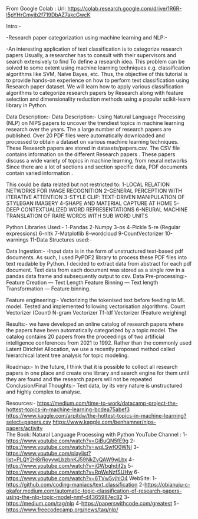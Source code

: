 
From Google Colab :
Url: https://colab.research.google.com/drive/1R6R-l5pYHrCmyib2f719DbAZ7akcGwcK



Intro:-

-Research paper categorization using machine learning and NLP:-

-An interesting application of text classification is to categorize research papers Usually, a researcher has to consult with their supervisors and search extensively to find 
To define a research idea.
This problem can be solved to some extent using machine learning techniques e.g. classification algorithms like SVM, Naïve Bayes, etc.
Thus, the objective of this tutorial is to provide hands-on experience on how to perform text classification using  Research paper dataset. 
We will learn how to apply various classification algorithms to categorize research papers by Research along with feature selection and dimensionality reduction methods using a popular scikit-learn library in Python.

Data Description:-
Data Description:-
Using Natural Language Processing (NLP) on NIPS papers to uncover the trendiest topics in machine learning research over the years.
The a large number of research papers are published. Over 20 PDF files were automatically downloaded and processed to obtain a dataset on various machine learning techniques. These Research papers are stored in datasets/papers.csv. The CSV file contains information on the different Research papers  . These papers discuss a wide variety of topics in machine learning, from neural networks 
Since there are a lot of sections and section specific data, PDF documents contain varied information .

This could be data related but not restricted to:
1-LOCAL RELATION NETWORKS FOR IMAGE RECOGNITION
2-GENERAL PERCEPTION WITH ITERATIVE ATTENTION
3-STYLE CLIP: TEXT-DRIVEN MANIPULATION OF STYLEGAN IMAGERY
4-SHAPE AND MATERIAL CAPTURE AT HOME
5-DEEP CONTEXTUALIZED WORD REPRESENTATIONS
6-NEURAL MACHINE TRANSLATION OF RARE WORDS WITH SUB WORD UNITS

Python Libraries Used:-
1-Pandas
2-Numpy
3-os
4-Pickle
5-re (Regular expressions)
6-nltk
7-Matplotlib
8-wordcloud
9-CountVectorizer
10-warnings
11-Data Structures used:-

Data Ingestion:-
-Input data is in the form of unstructured text-based pdf documents.
As such, I used PyPDF2 library to process these PDF files into text readable by Python.
I decided to extract data from abstract  for each pdf document.
Text data from each document was stored as a single row in a pandas data frame and subsequently output to csv.
Data Pre-processing:-
Feature Creation — Text Length
Feature Binning — Text length
Transformation — Feature binning.

Feature engineering:-
Vectorizing the tokenised text before feeding to ML model.
Tested and implemented following vectorisation algorithms.
Count Vectorizer (Count)
N-gram Vectorizer
Tf-Idf Vectorizer (Feature weighing)

Results:-
we have developed an online catalog of research papers where the papers have been automatically categorized by a topic model. The catalog contains 20 papers from the proceedings of two artificial intelligence conferences from 2021 to 1992. Rather than the commonly used Latent Dirichlet Allocation, 
we use a recently proposed method called 
hierarchical latent tree analysis for topic modeling.

Roadmap:- 
In the future, 
I think that it is possible to collect all research papers in 
one place and create one library and 
search engine for them until they are found
and the research papers will not be repeated
Conclusion/Final Thoughts:-
Text data, by its very nature is unstructured and highly complex to analyse.

Resources:-
https://medium.com/time-to-work/datacamp-project-the-hottest-topics-in-machine-learning-bcdea75abef3
https://www.kaggle.com/arpitdw/the-hottest-topics-in-machine-learning?select=papers.csv
https://www.kaggle.com/benhamner/nips-papers/activity        
The Book: Natural Language Processing with Python
YouTube Channel :
1-https://www.youtube.com/watch?v=GiBuQN5fE9g
2-https://www.youtube.com/watch?v=wqLSwfO0WNI
3-https://www.youtube.com/playlist?list=PLQY2H8rRoyvwLbzbnKJ59NkZvQAW9wLbx
4-https://www.youtube.com/watch?v=iGWbqhdjf2s
5-https://www.youtube.com/watch?v=RpWeNzfSUHw
6-https://www.youtube.com/watch?v=6TVw5vjhlO4
WebSite:
1-https://github.com/coding-maniacs/text_classification
2-https://obianuju-c-okafor.medium.com/automatic-topic-classification-of-research-papers-using-the-nlp-topic-model-nmf-d4365987ec82
3-https://medium.com/tag/nlp
4-https://paperswithcode.com/greatest
5-https://www.freecodecamp.org/news/tag/nlp/
